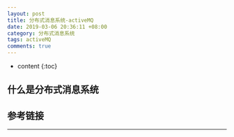 ```yaml
---
layout: post
title: 分布式消息系统-activeMQ
date: 2019-03-06 20:36:11 +08:00
category: 分布式消息系统 
tags: activeMQ 
comments: true
---
```


* content
{:toc}








## 什么是分布式消息系统





## 参考链接



----

